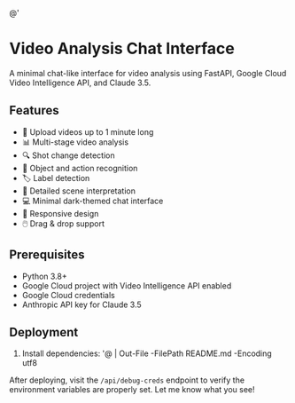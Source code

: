 @'
# Video Analysis Chat Interface

A minimal chat-like interface for video analysis using FastAPI, Google Cloud Video Intelligence API, and Claude 3.5.

## Features

- 🎥 Upload videos up to 1 minute long
- 📊 Multi-stage video analysis
- 🔍 Shot change detection
- 🎯 Object and action recognition
- 🏷️ Label detection
- 📝 Detailed scene interpretation
- 💻 Minimal dark-themed chat interface
- 📱 Responsive design
- 🖱️ Drag & drop support

## Prerequisites

- Python 3.8+
- Google Cloud project with Video Intelligence API enabled
- Google Cloud credentials
- Anthropic API key for Claude 3.5

## Deployment

1. Install dependencies:
'@ | Out-File -FilePath README.md -Encoding utf8

After deploying, visit the `/api/debug-creds` endpoint to verify the environment variables are properly set. Let me know what you see!
